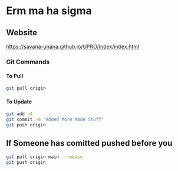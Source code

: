 # Erm ma ha sigma

## Website

<https://savana-unana.github.io/UPRO/Index/index.html>

### Git Commands

#### To Pull

``` bash
git pull origin
```

#### To Update

```bash
git add -A 
git commit -m "Added More Made Stuff"
git push origin 

```

## If Someone has comitted pushed before you

 ``` bash
 git pull origin main --rebase
 git push origin
```
